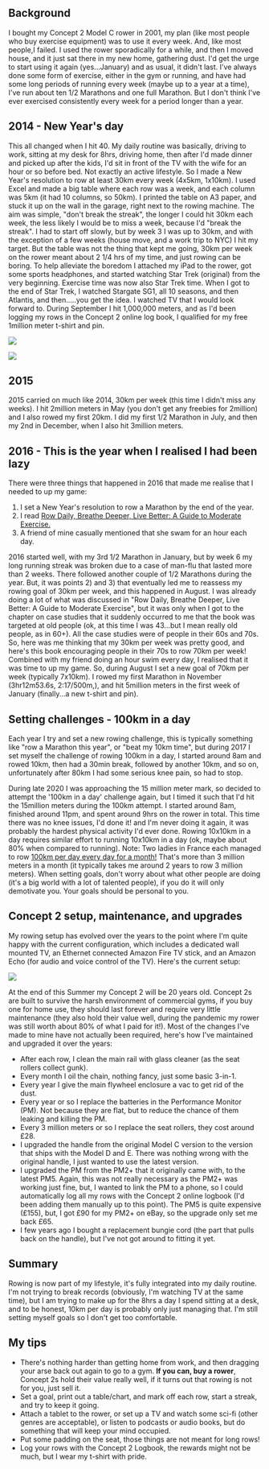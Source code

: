 ## Background

I bought my Concept 2 Model C rower in 2001, my plan (like most people who buy exercise equipment) was to use it every week. And, like most people,I failed. I used the rower sporadically for a while, and then I moved house, and it just sat there in my new home, gathering dust. I'd get the urge to start using it again (yes...January) and as usual, it didn't last. I've always done some form of exercise, either in the gym or running, and have had some long periods of running every week (maybe up to a year at a time), I've run about ten 1/2 Marathons and one full Marathon. But I don't think I've ever exercised consistently every week for a period longer than a year.

## 2014 - New Year's day

This all changed when I hit 40. My daily routine was basically, driving to work, sitting at my desk for 8hrs, driving home, then after I'd made dinner and picked up after the kids, I'd sit in front of the TV with the wife for an hour or so before bed. Not exactly an active lifestyle. So I made a New Year's resolution to row at least 30km every week (4x5km, 1x10km). I used Excel and made a big table where each row was a week, and each column was 5km (it had 10 columns, so 50km). I printed the table on A3 paper, and stuck it up on the wall in the garage, right next to the rowing machine. The aim was simple, "don't break the streak", the longer I could hit 30km each week, the less likely I would be to miss a week, because I'd "break the streak". I had to start off slowly, but by week 3 I was up to 30km, and with the exception of a few weeks (house move, and a work trip to NYC) I hit my target. But the table was not the thing that kept me going, 30km per week on the rower meant about 2 1/4 hrs of my time, and just rowing can be boring. To help alleviate the boredom I attached my iPad to the rower, got some sports headphones, and started watching Star Trek (original) from the very beginning. Exercise time was now also Star Trek time. When I got to the end of Star Trek, I watched Stargate SG1, all 10 seasons, and then Atlantis, and then.....you get the idea. I watched TV that I would look forward to. During September I hit 1,000,000 meters, and as I'd been logging my rows in the Concept 2 online log book, I qualified for my free 1million meter t-shirt and pin.

![](../images/rower2014.jpg)

![](../images/rowing-log.jpg)

## 2015

2015 carried on much like 2014, 30km per week (this time I didn't miss any weeks). I hit 2million meters in May (you don't get any freebies for 2million) and I also rowed my first 20km. I did my first 1/2 Marathon in July, and then my 2nd in December, when I also hit 3million meters.

## 2016 - This is the year when I realised I had been lazy

There were three things that happened in 2016 that made me realise that I needed to up my game:

1. I set a New Year's resolution to row a Marathon by the end of the year.
2. I read [Row Daily, Breathe Deeper, Live Better: A Guide to Moderate Exercise.](https://www.amazon.co.uk/Daily-Breathe-Deeper-Live-Better/dp/0595434371)
3. A friend of mine casually mentioned that she swam for an hour each day.

2016 started well, with my 3rd 1/2 Marathon in January, but by week 6 my long running streak was broken due to a case of man-flu that lasted more than 2 weeks. There followed another couple of 1/2 Marathons during the year. But, it was points 2) and 3) that eventually led me to reassess my rowing goal of 30km per week, and this happened in August. I was already doing a lot of what was discussed in "Row Daily, Breathe Deeper, Live Better: A Guide to Moderate Exercise", but it was only when I got to the chapter on case studies that it suddenly occurred to me that the book was targeted at old people (ok, at this time I was 43...but I mean really old people, as in 60+). All the case studies were of people in their 60s and 70s. So, here was me thinking that my 30km per week was pretty good, and here's this book encouraging people in their 70s to row 70km per week! Combined with my friend doing an hour swim every day, I realised that it was time to up my game. So, during August I set a new goal of 70km per week (typically 7x10km). I rowed my first Marathon in November (3hr12m53.6s, 2:17/500m,), and hit 5million meters in the first week of January (finally...a new t-shirt and pin).

## Setting challenges - 100km in a day

Each year I try and set a new rowing challenge, this is typically something like "row a Marathon this year", or "beat my 10km time", but during 2017 I set myself the challenge of rowing 100km in a day, I started around 8am and rowed 10km, then had a 30min break, followed by another 10km, and so on, unfortunately after 80km I had some serious knee pain, so had to stop.

During late 2020 I was approaching the 15 million meter mark, so decided to attempt the '100km in a day' challenge again, but I timed it such that I'd hit the 15million meters during the 100km attempt. I started around 8am, finished around 11pm, and spent around 9hrs on the rower in total. This time there was no knee issues, I'd done it! and I'm never doing it again, it was probably the hardest physical activity I'd ever done. Rowing 10x10km in a day requires similar effort to running 10x10km in a day (ok, maybe about 80% when compared to running). Note: Two ladies in France each managed to row [100km per day every day for a month!](https://www.row2k.com/features/899/100k-A-Day-Keeps-The-Doctor-Away/) That's more than 3 million meters in a month (it typically takes me around 2 years to row 3 million meters). When setting goals, don't worry about what other people are doing (it's a big world with a lot of talented people), if you do it will only demotivate you. Your goals should be personal to you.

## Concept 2 setup, maintenance, and upgrades

My rowing setup has evolved over the years to the point where I'm quite happy with the current configuration, which includes a dedicated wall mounted TV, an Ethernet connected Amazon Fire TV stick, and an Amazon Echo (for audio and voice control of the TV). Here's the current setup:

![](../images/rower2021.jpg)

At the end of this Summer my Concept 2 will be 20 years old. Concept 2s are built to survive the harsh environment of commercial gyms, if you buy one for home use, they should last forever and require very little maintenance (they also hold their value well, during the pandemic my rower was still worth about 80% of what I paid for it!). Most of the changes I've made to mine have not actually been required, here's how I've maintained and upgraded it over the years:

- After each row, I clean the main rail with glass cleaner (as the seat rollers collect gunk).
- Every month I oil the chain, nothing fancy, just some basic 3-in-1.
- Every year I give the main flywheel enclosure a vac to get rid of the dust.
- Every year or so I replace the batteries in the Performance Monitor (PM). Not because they are flat, but to reduce the chance of them leaking and killing the PM.
- Every 3 million meters or so I replace the seat rollers, they cost around £28.
- I upgraded the handle from the original Model C version to the version that ships with the Model D and E. There was nothing wrong with the original handle, I just wanted to use the latest version.
- I upgraded the PM from the PM2+ that it originally came with, to the latest PM5. Again, this was not really necessary as the PM2+ was working just fine, but, I wanted to link the PM to a phone, so I could automatically log all my rows with the Concept 2 online logbook (I'd been adding them manually up to this point). The PM5 is quite expensive (£155), but, I got £90 for my PM2+ on eBay, so the upgrade only set me back £65.
- I few years ago I bought a replacement bungie cord (the part that pulls back on the handle), but I've not got around to fitting it yet.

## Summary

Rowing is now part of my lifestyle, it's fully integrated into my daily routine. I'm not trying to break records (obviously, I'm watching TV at the same time), but I am trying to make up for the 8hrs a day I spend sitting at a desk, and to be honest, 10km per day is probably only just managing that. I'm still setting myself goals so I don't get too comfortable.

## My tips

- There's nothing harder than getting home from work, and then dragging your arse back out again to go to a gym. **If you can, buy a rower**, Concept 2s hold their value really well, if it turns out that rowing is not for you, just sell it.
- Set a goal, print out a table/chart, and mark off each row, start a streak, and try to keep it going.
- Attach a tablet to the rower, or set up a TV and watch some sci-fi (other genres are acceptable), or listen to podcasts or audio books, but do something that will keep your mind occupied.
- Put some padding on the seat, those things are not meant for long rows!
- Log your rows with the Concept 2 Logbook, the rewards might not be much, but I wear my t-shirt with pride.

